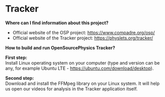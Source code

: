 # Tracker

<b>Where can I find information about this project?</b>

- Official website of the OSP project: https://www.compadre.org/osp/<br>
- Official website of the Tracker project: https://physlets.org/tracker/


<b>How to build and run OpenSourcePhysics Tracker?</b>

<b>First step:</b><br>
Install Linux operating system on your computer (type and version can be any, for example Ubuntu LTE - https://ubuntu.com/download/desktop).

<b>Second step:</b><br>
Download and install the FFMpeg library on your Linux system. It will help us open our videos for analysis in the Tracker application itself.
